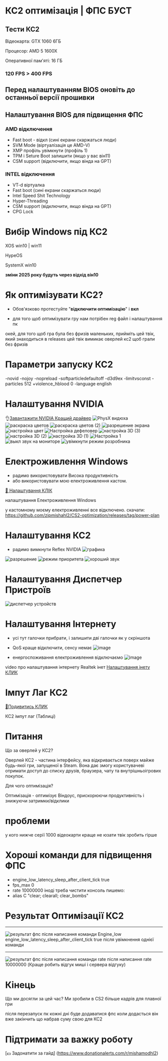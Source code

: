 # КС2 оптимізація | ФПС БУСТ
## Тести КС2
Відеокарта: GTX 1060 6ГБ

Процесор: AMD 5 1600X

Оперативної пам'яті: 16 ГБ

### 120 FPS > 400 FPS
## Перед налаштуванням BIOS оновіть до останньої версії прошивки
## Налаштування BIOS для підвищення ФПС
### AMD відключення
* Fast boot - відкл (сині екрани скаржаться люди)
* SVM Mode (віртуалізація це AMD-V)
* XMP профіль увімкнути (профіль 1)
* TPM і Seture Boot залишити (якщо у вас він11)
* CSM support (відключити, якщо вінда на GPT)
### INTEL відключення
* VT-d віртуалка
* Fast boot (сині екрани скаржаться люди)
* lntel Speed Shit Technology
* Hyper-Threading
* CSM support (відключити, якщо вінда на GPT)
* CPG Lock
# Вибір Windows під КС2
XOS win10 | win11

HypeOS

SystemX win10

__зміни 2025 року будуть через відхід він10__

# Як оптимізувати КС2?
- Обов'язково протестуйте "**відключити оптимізацію**" і **вкл**


- для того щоб оптимізувати гру нам потрібен reg файл і налаштування пк

окей, для того щоб гра була без фризів маленьких, прийміть цей твік, який знаходиться в releases
цей твік вимикає оверлей кс2 щоб грали без фризів

# Параметри запуску КС2
-novid -nojoy -nopreload -softparticledefaultoff -d3d9ex -limitvsconst -particles 512 +violence_hblood 0 -language english
# Налаштування NVIDIA
👌[Завантажити NVIDIA Кращий драйвер](https://drive.google.com/file/d/1vk11R72kxsTqFP1tB6JC67Lzgy0E0Nsf/view?usp=sharing)
![PhysX видюха](https://github.com/zipmishahl2/CS2-optimization/assets/110753825/dc709dc0-4321-4fb6-a405-2376f2443cc6)
![раскраска цветов](https://github.com/zipmishahl2/CS2-optimization/assets/110753825/5a2fd82c-4a79-4f24-bfc3-33ce8a892cc3)
![раскраска цветов (2)](https://github.com/zipmishahl2/CS2-optimization/assets/110753825/7c05490c-bc88-46d0-86d5-d86f502a44fe)
![разрешение экрана](https://github.com/zipmishahl2/CS2-optimization/assets/110753825/8d852cf7-d99c-40ed-8367-1a9615a783d5)
![настройка цвет](https://github.com/zipmishahl2/CS2-optimization/assets/110753825/e34e676b-34d8-4354-b803-55f83ebfae0e)
![Настройка дефеловер](https://github.com/zipmishahl2/CS2-optimization/assets/110753825/817d3ce1-0423-4bcd-b7c5-608b6f27c5b3)
![настройка 3D (3)](https://github.com/zipmishahl2/CS2-optimization/assets/110753825/146979ab-0832-4131-a606-39672cfe7260)
![настройка 3D (2)](https://github.com/zipmishahl2/CS2-optimization/assets/110753825/a175cb1b-2053-43f9-b8d3-ba7c57a4e7b9)
![настройка 3D (1)](https://github.com/zipmishahl2/CS2-optimization/assets/110753825/cec77541-d6d1-4093-84c4-c2afe9de4e18)
![Настройка 1](https://github.com/zipmishahl2/CS2-optimization/assets/110753825/6a60a39c-f05c-46e3-93d3-6a1706f338cf)
![выкл звук на мониторе](https://github.com/zipmishahl2/CS2-optimization/assets/110753825/fd38be65-a366-4854-beba-1b83199b59ff)
![увімкнути режим розробника](https://github.com/zipmishahl2/CS2-optimization/assets/110753825/2741a0ff-0bfe-4518-af9e-c73fa193777e)

# Електроживлення Windows
- радимо використовувати Висока продуктивність
- або використовувати мою електроживлення кастом.

[🚀 Налаштування КЛІК](https://drive.google.com/file/d/18spw1FkTopUmpKdvyzWYl37115hOylrV/view?usp=sharing)

налаштування Електроживлення Windows


у кастомному моєму електроживленні все відключено.
скачати: https://github.com/zipmishahl2/CS2-optimization/releases/tag/power-plan
# Налаштування КС2
- радимо вимкнути Reflex NVIDIA
![графика](https://github.com/zipmishahl2/CS2-optimization/assets/110753825/11c0244f-066f-447d-8fc0-b430c16e5631)

![разрешение](https://github.com/zipmishahl2/CS2-optimization/assets/110753825/5f717e04-5fd9-4416-8911-27f34d538699)
![режим приоритета](https://github.com/zipmishahl2/CS2-optimization/assets/110753825/77c7a98d-ee5f-4a6a-905d-c232e03409c9)
![хороший звук](https://github.com/zipmishahl2/CS2-optimization/assets/110753825/6979a9b0-558b-49d6-aee3-09d599c391cb)
# Налаштування Диспетчер Пристроїв
![диспетчер устройств](https://github.com/zipmishahl2/CS2-optimization/assets/110753825/90a00eb2-04bd-43dd-bc3f-ca6c1845c987)

# Налаштування Інтернету
- усі тут галочки прибрати, і залишити дві галочки як у скріншота
- QoS краще відключити, сенсу немає
![image](https://github.com/zipmishahl2/CS2-optimization/assets/110753825/77414f65-28a2-47fa-bed9-0af81f19e396)

- енергоспоживання електроживлення відключаємо
![image](https://github.com/zipmishahl2/CS2-optimization/assets/110753825/086afc19-9d99-4a27-8ade-b9f609edb370)

video про налаштування інтернету
Realtek інет
[Налаштування інету КЛИК](https://drive.google.com/file/d/1KrPfJPvsawHzVmma483_-Q1-mEgEXWK3/view?usp=sharing)

# Імпут Лаг КС2
[🗿Подивитись КЛИК](https://docs.google.com/spreadsheets/d/11JYxixzy106DXcrxrDGYf2lwCzUVvHHyFNCv0Cb0HLI/edit?usp=drivesdk)

КС2 імпут лаг (Таблиці)
# Питання
Що за оверлей у КС2?

Оверлей КС2 - частина інтерфейсу, яка відкривається поверх майже будь-якої гри, запущеної в Steam. Вона дає змогу користувачеві отримати доступ до списку друзів, браузера, чату та внутрішньоігрових покупок.

Для чого оптимізація?

Оптимізація - оптимізує Віндоус, прискорюючи продуктивність і знижуючи затримки/відклики

# проблеми
у кого нижче серії 1000 відеокарти
краще не юзати твік
зробить гірше

# Хороші команди для підвищення ФПС
- engine_low_latency_sleep_after_client_tick true
- fps_max 0
- rate 10000000
іноді треба чистити консоль пишемо:
- alias C "clear; clearall; clear_bombs"
# Результат Оптимізації КС2
_________________

![результат фпс після написання команди Engine_low](https://github.com/zipmishahl2/CS2-optimization/assets/110753825/ea288671-c6a5-4899-9514-ff649cea853d)
engine_low_latency_sleep_after_client_tick true
після увімкнення однієї команди
_________________
![результат фпс після написання команди rate](https://github.com/zipmishahl2/CS2-optimization/assets/110753825/4010652e-37db-4f9d-8ae2-5dfdcb47bd34)
після написання rate 10000000 (Краще робить відгук миші і сервера відгуку)
# Кінець
Що ми досягли за цей час?
Ми зробили в CS2 більше кадрів для плавної гри

після перезапуск пк кожні дні буде додаватися фпс коли додасться він вже закінчить що набрав суму свою для КС2
# Підтримати за важку роботу
[💵 Задонатити за гайд] (https://www.donationalerts.com/r/mishamodhl2)

